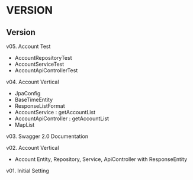# VERSION

## Version

v05. Account Test
 - AccountRepositoryTest
 - AccountServiceTest
 - AccountApiControllerTest


v04. Account Vertical
 - JpaConfig
 - BaseTimeEntity
 - ResponseListFormat
 - AccountService : getAccountList
 - AccountApiController : getAccountList
 - MapList
  
v03. Swagger 2.0 Documentation

v02. Account Vertical

- Account Entity, Repository, Service, ApiController with ResponseEntity

v01. Initial Setting